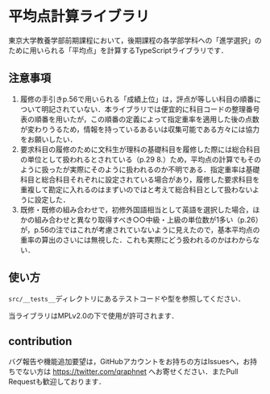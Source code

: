 # 平均点計算ライブラリ

東京大学教養学部前期課程において，後期課程の各学部学科への「進学選択」のために用いられる「平均点」を計算するTypeScriptライブラリです．

## 注意事項

1. 履修の手引きp.56で用いられる「成績上位」は，評点が等しい科目の順番について明記されていない．本ライブラリでは便宜的に科目コードの整理番号表の順番を用いたが，この順番の定義によって指定重率を適用した後の点数が変わりうるため，情報を持っているあるいは収集可能である方々には協力をお願いしたい．
1. 要求科目の履修のために文科生が理科の基礎科目を履修した際には総合科目の単位として扱われるとされている（p.29 8.）ため，平均点の計算でもそのように扱ったが実際にそのように扱われるのか不明である．指定重率は基礎科目と総合科目それぞれに設定されている場合があり，履修した要求科目を重複して勘定に入れるのはまずいのではと考えて総合科目として扱わないように設定した．
1. 既修・既修の組み合わせで，初修外国語相当として英語を選択した場合，ほかの組み合わせと異なり取得すべき○○中級・上級の単位数が1多い（p.26）が，p.56の注ではこれが考慮されていないように見えたので，基本平均点の重率の算出のさいには無視した．これも実際にどう扱われるのかはわからない．

## 使い方

`src/__tests__`ディレクトリにあるテストコードや型を参照してください．

当ライブラリはMPLv2.0の下で使用が許可されます．

## contribution

バグ報告や機能追加要望は，GitHubアカウントをお持ちの方はIssuesへ，お持ちでない方は https://twitter.com/qraphnet へお寄せください．またPull Requestも歓迎しております．
